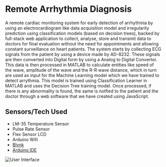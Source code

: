 # Remote Arrhythmia Diagnosis

A remote cardiac monitoring system for early detection of arrhythmia by using an electrocardiogram like data acquisition model and irregularity prediction using classification models (based on decision trees), backed by full-stack web application to collect, analyse, store and transmit data to doctors for final evaluation without the need for appointments and allowing constant surveillance on heart patients.
The system starts by collecting ECG signals from the patient by using a device made by AD-8232. These signals are then converted into Digital form by using a Analog to Digital Convertor. This data is then processed in MATLAB to calculate entities like speed of the wave, amplitude of the wave and the R-R wave distance, which in turn are used as input for the Machine Learning model which we have trained to detect arrythmia. This model is trained using Classification Learner in MATLAB and uses the Decision Tree training model. Once processed, if there is any abnormality is found, the same is notfied to the patient and the doctor through a web software that we have created using JavaScript.

## Sensors/Tech Used
<ul>
  <li> LM-35 Temperature Sensor </li>
  <li> Pulse Rate Sensor </li>
  <li> Flex Sensor LCD </li>
  <li> Arduino Wifi </li>
  <li> <a href="https://blynk.io/getting-started"> Blynk</a> </li>
  <li> <a href="https://docs.arduino.cc/software/ide/"> Arduino IDE </a> </li>
</ul>

![User Interface](https://github.com/lazybug19/Arrhythmia-Predictor/blob/main/cardio.jpeg)



